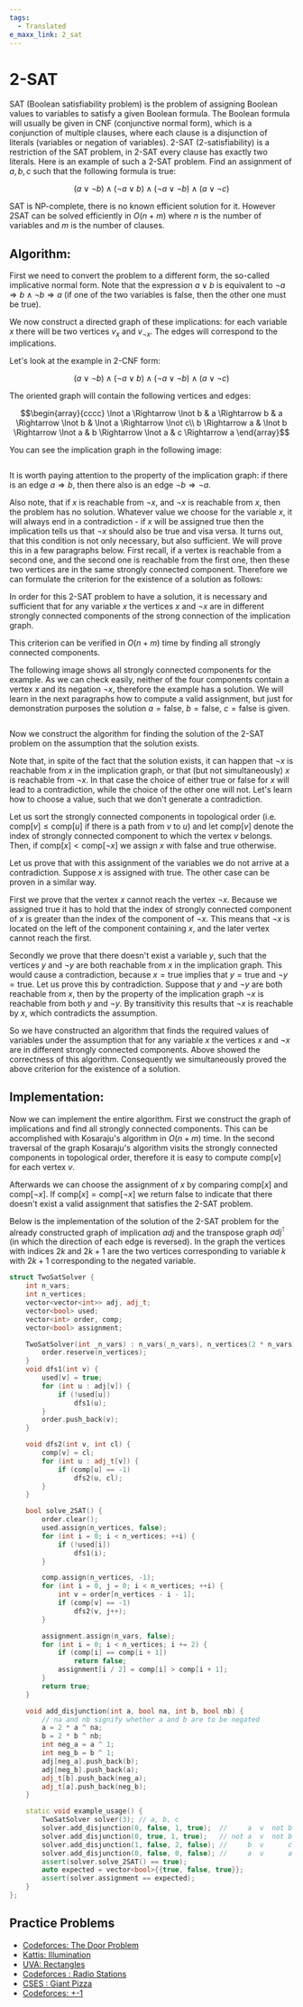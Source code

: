 ```yaml
---
tags:
  - Translated
e_maxx_link: 2_sat
---
```


# 2-SAT 

SAT (Boolean satisfiability problem) is the problem of assigning Boolean values to variables to satisfy a given Boolean formula.
The Boolean formula will usually be given in CNF (conjunctive normal form), which is a conjunction of multiple clauses, where each clause is a disjunction of literals (variables or negation of variables).
2-SAT (2-satisfiability) is a restriction of the SAT problem, in 2-SAT every clause has exactly two literals.
Here is an example of such a 2-SAT problem.
Find an assignment of $a, b, c$ such that the following formula is true:

$$(a \lor \lnot b) \land (\lnot a \lor b) \land (\lnot a \lor \lnot b) \land (a \lor \lnot c)$$

SAT is NP-complete, there is no known efficient solution for it.
However 2SAT can be solved efficiently in $O(n + m)$ where $n$ is the number of variables and $m$ is the number of clauses.

## Algorithm:

First we need to convert the problem to a different form, the so-called implicative normal form.
Note that the expression $a \lor b$ is equivalent to $\lnot a \Rightarrow b \land \lnot b \Rightarrow a$ (if one of the two variables is false, then the other one must be true).

We now construct a directed graph of these implications:
for each variable $x$ there will be two vertices $v_x$ and $v_{\lnot x}$.
The edges will correspond to the implications.

Let's look at the example in 2-CNF form:

$$(a \lor \lnot b) \land (\lnot a \lor b) \land (\lnot a \lor \lnot b) \land (a \lor \lnot c)$$

The oriented graph will contain the following vertices and edges:

$$\begin{array}{cccc}
\lnot a \Rightarrow \lnot b & a \Rightarrow b & a \Rightarrow \lnot b & \lnot a \Rightarrow \lnot c\\
b \Rightarrow a & \lnot b \Rightarrow \lnot a & b \Rightarrow \lnot a & c \Rightarrow a
\end{array}$$

You can see the implication graph in the following image:

<div style="text-align: center;">
  <img src="2SAT.png" alt=""Implication Graph of 2-SAT example"">
</div>

It is worth paying attention to the property of the implication graph:
if there is an edge $a \Rightarrow b$, then there also is an edge $\lnot b \Rightarrow \lnot a$. 

Also note, that if $x$ is reachable from $\lnot x$, and $\lnot x$ is reachable from $x$, then the problem has no solution.
Whatever value we choose for the variable $x$, it will always end in a contradiction - if $x$ will be assigned $\text{true}$ then the implication tells us that $\lnot x$ should also be $\text{true}$ and visa versa.
It turns out, that this condition is not only necessary, but also sufficient.
We will prove this in a few paragraphs below.
First recall, if a vertex is reachable from a second one, and the second one is reachable from the first one, then these two vertices are in the same strongly connected component.
Therefore we can formulate the criterion for the existence of a solution as follows:

In order for this 2-SAT problem to have a solution, it is necessary and sufficient that for any variable $x$ the vertices $x$ and $\lnot x$ are in different strongly connected components of the strong connection of the implication graph.

This criterion can be verified in $O(n + m)$ time by finding all strongly connected components.

The following image shows all strongly connected components for the example.
As we can check easily, neither of the four components contain a vertex $x$ and its negation $\lnot x$, therefore the example has a solution.
We will learn in the next paragraphs how to compute a valid assignment, but just for demonstration purposes the solution $a = \text{false}$, $b = \text{false}$, $c = \text{false}$ is given.

<div style="text-align: center;">
  <img src="2SAT_SCC.png" alt=""Strongly Connected Components of the 2-SAT example"">
</div>

Now we construct the algorithm for finding the solution of the 2-SAT problem on the assumption that the solution exists.

Note that, in spite of the fact that the solution exists, it can happen that $\lnot x$ is reachable from $x$ in the implication graph, or that (but not simultaneously) $x$ is reachable from $\lnot x$.
In that case the choice of either $\text{true}$ or $\text{false}$ for $x$ will lead to a contradiction, while the choice of the other one will not.
Let's learn how to choose a value, such that we don't generate a contradiction.

Let us sort the strongly connected components in topological order (i.e. $\text{comp}[v] \le \text{comp}[u]$ if there is a path from $v$ to $u$) and let $\text{comp}[v]$ denote the index of strongly connected component to which the vertex $v$ belongs.
Then, if $\text{comp}[x] < \text{comp}[\lnot x]$ we assign $x$ with $\text{false}$ and $\text{true}$ otherwise.

Let us prove that with this assignment of the variables we do not arrive at a contradiction.
Suppose $x$ is assigned with $\text{true}$.
The other case can be proven in a similar way.

First we prove that the vertex $x$ cannot reach the vertex $\lnot x$.
Because we assigned $\text{true}$ it has to hold that the index of strongly connected component of $x$ is greater than the index of the component of $\lnot x$.
This means that $\lnot x$ is located on the left of the component containing $x$, and the later vertex cannot reach the first.

Secondly we prove that there doesn't exist a variable $y$, such that the vertices $y$ and $\lnot y$ are both reachable from $x$ in the implication graph.
This would cause a contradiction, because $x = \text{true}$ implies that $y = \text{true}$ and $\lnot y = \text{true}$.
Let us prove this by contradiction.
Suppose that $y$ and $\lnot y$ are both reachable from $x$, then by the property of the implication graph $\lnot x$ is reachable from both $y$ and $\lnot y$.
By transitivity this results that $\lnot x$ is reachable by $x$, which contradicts the assumption.

So we have constructed an algorithm that finds the required values of variables under the assumption that for any variable $x$ the vertices $x$ and $\lnot x$ are in different strongly connected components.
Above showed the correctness of this algorithm.
Consequently we simultaneously proved the above criterion for the existence of a solution.

## Implementation:

Now we can implement the entire algorithm.
First we construct the graph of implications and find all strongly connected components.
This can be accomplished with Kosaraju's algorithm in $O(n + m)$ time.
In the second traversal of the graph Kosaraju's algorithm visits the strongly connected components in topological order, therefore it is easy to compute $\text{comp}[v]$ for each vertex $v$.

Afterwards we can choose the assignment of $x$ by comparing $\text{comp}[x]$ and $\text{comp}[\lnot x]$. 
If $\text{comp}[x] = \text{comp}[\lnot x]$ we return $\text{false}$ to indicate that there doesn't exist a valid assignment that satisfies the 2-SAT problem.

Below is the implementation of the solution of the 2-SAT problem for the already constructed graph of implication $adj$ and the transpose graph $adj^{\intercal}$ (in which the direction of each edge is reversed).
In the graph the vertices with indices $2k$ and $2k+1$ are the two vertices corresponding to variable $k$ with $2k+1$ corresponding to the negated variable.

```{.cpp file=2sat}
struct TwoSatSolver {
    int n_vars;
    int n_vertices;
    vector<vector<int>> adj, adj_t;
    vector<bool> used;
    vector<int> order, comp;
    vector<bool> assignment;

    TwoSatSolver(int _n_vars) : n_vars(_n_vars), n_vertices(2 * n_vars), adj(n_vertices), adj_t(n_vertices), used(n_vertices), order(), comp(n_vertices, -1), assignment(n_vars) {
        order.reserve(n_vertices);
    }
    void dfs1(int v) {
        used[v] = true;
        for (int u : adj[v]) {
            if (!used[u])
                dfs1(u);
        }
        order.push_back(v);
    }

    void dfs2(int v, int cl) {
        comp[v] = cl;
        for (int u : adj_t[v]) {
            if (comp[u] == -1)
                dfs2(u, cl);
        }
    }

    bool solve_2SAT() {
        order.clear();
        used.assign(n_vertices, false);
        for (int i = 0; i < n_vertices; ++i) {
            if (!used[i])
                dfs1(i);
        }

        comp.assign(n_vertices, -1);
        for (int i = 0, j = 0; i < n_vertices; ++i) {
            int v = order[n_vertices - i - 1];
            if (comp[v] == -1)
                dfs2(v, j++);
        }

        assignment.assign(n_vars, false);
        for (int i = 0; i < n_vertices; i += 2) {
            if (comp[i] == comp[i + 1])
                return false;
            assignment[i / 2] = comp[i] > comp[i + 1];
        }
        return true;
    }

    void add_disjunction(int a, bool na, int b, bool nb) {
        // na and nb signify whether a and b are to be negated 
        a = 2 * a ^ na;
        b = 2 * b ^ nb;
        int neg_a = a ^ 1;
        int neg_b = b ^ 1;
        adj[neg_a].push_back(b);
        adj[neg_b].push_back(a);
        adj_t[b].push_back(neg_a);
        adj_t[a].push_back(neg_b);
    }

    static void example_usage() {
        TwoSatSolver solver(3); // a, b, c
        solver.add_disjunction(0, false, 1, true);  //     a  v  not b
        solver.add_disjunction(0, true, 1, true);   // not a  v  not b
        solver.add_disjunction(1, false, 2, false); //     b  v      c
        solver.add_disjunction(0, false, 0, false); //     a  v      a
        assert(solver.solve_2SAT() == true);
        auto expected = vector<bool>{{true, false, true}};
        assert(solver.assignment == expected);
    }
};
```

## Practice Problems
 * [Codeforces: The Door Problem](http://codeforces.com/contest/776/problem/D)
 * [Kattis: Illumination](https://open.kattis.com/problems/illumination)
 * [UVA: Rectangles](https://uva.onlinejudge.org/index.php?option=com_onlinejudge&Itemid=8&page=show_problem&problem=3081)
 * [Codeforces : Radio Stations](https://codeforces.com/problemset/problem/1215/F)
 * [CSES : Giant Pizza](https://cses.fi/problemset/task/1684)
 * [Codeforces: +-1](https://codeforces.com/contest/1971/problem/H)
